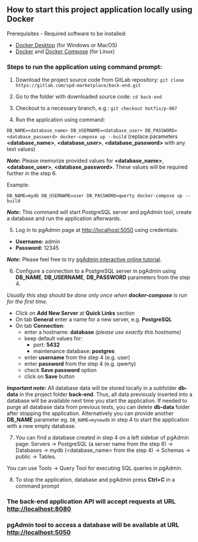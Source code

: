 ## How to start this project application locally using Docker 

Prerequisites - Required software to be installed: 
- [Docker Desktop](https://docs.docker.com/docker-for-windows/install/) (for Windows or MacOS)
- [Docker](https://docs.docker.com/engine/install/) and [Docker Compose](https://docs.docker.com/compose/install/) (for Linux)

### Steps to run the application using command prompt:
1. Download the project source code from GitLab repository:
   `git clone https://gitlab.com/spd-marketplace/back-end.git`


2. Go to the folder with downloaded source code:
   `cd back-end`


3. Checkout to a necessary branch, e.g.:
   `git checkout hotfix/p-007`
   

4. Run the application using command:

`DB_NAME=<database_name> DB_USERNAME=<database_user> DB_PASSWORD=<database_password> docker-compose up --build` (replace parameters **<database_name>**, **<database_user>**, **<database_password>** with any text values) 

_**Note:**_ Please memorize provided values for **<database_name>**, **<database_user>**, **<database_password>**. These values will be required further in the step 6.

Example:

`DB_NAME=mydb DB_USERNAME=user DB_PASSWORD=qwerty docker-compose up --build`

_**Note:**_ This command will start PostgreSQL server and pgAdmin tool, create a database and run the application afterwards.


5. Log in to pgAdmin page at [http://localhost:5050](http://localhost:5050) using credentials:
- **Username:** admin
- **Password:** 12345
   
_**Note:**_ Please feel free to try [pgAdmin interactive online tutorial](https://www.pgadmin.org/try/).

6. Configure a connection to a PostgreSQL server in pgAdmin using **DB_NAME**, **DB_USERNAME**, **DB_PASSWORD** parameters from the step 4. 
   
_Usually this step should be done only once when **docker-compose** is run for the first time._
- Click on **Add New Server** at **Quick Links** section
- On tab **General** enter a name for a new server, e.g. **PostgreSQL**
- On tab **Connection**: 
   - enter a hostname: **database** _(please use exactly this hostname)_
   - keep default values for:
        - port: **5432**
        - maintenance database: **postgres**
   - enter **username** from the step 4 (e.g. user)
   - enter **password** from the step 4 (e.g. qwerty)
   - check **Save password** option
   - click on **Save** button

_**Important note:**_ All database data will be stored locally in a subfolder **db-data** in the project folder **back-end**. Thus, all data previously inserted into a database will be available next time you start the application. If needed to purge all database data from previous tests, you can delete **db-data** folder after stopping the application. Alternatively you can provide another **DB_NAME** parameter eg. `DB_NAME=mynewdb` in step 4 to start the application with a new empty database.

7. You can find a database created in step 4 on a left sidebar of pgAdmin page: Servers -> PostgreSQL (a server name from the step 6) -> Databases -> mydb (<database_name> from the step 4) -> Schemas -> public -> Tables.

You can use Tools -> Query Tool for executing SQL queries in pgAdmin.

8. To stop the application, database and pgAdmin press **Ctrl+C** in a command prompt

### The back-end application API will accept requests at URL [http://localhost:8080](http://localhost:8080)

### pgAdmin tool to access a database will be available at URL [http://localhost:5050](http://localhost:5050)
